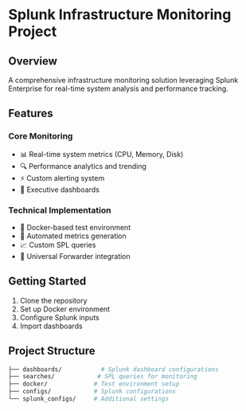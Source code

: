 # Splunk Infrastructure Monitoring Project

## Overview
A comprehensive infrastructure monitoring solution leveraging Splunk Enterprise for real-time system analysis and performance tracking.

## Features
### Core Monitoring
- 📊 Real-time system metrics (CPU, Memory, Disk)
- 🔍 Performance analytics and trending
- ⚡ Custom alerting system
- 📱 Executive dashboards

### Technical Implementation
- 🐳 Docker-based test environment
- 🔄 Automated metrics generation
- 📈 Custom SPL queries
- 🔗 Universal Forwarder integration

## Getting Started
1. Clone the repository
2. Set up Docker environment
3. Configure Splunk inputs
4. Import dashboards

## Project Structure
```bash
├── dashboards/           # Splunk dashboard configurations
├── searches/            # SPL queries for monitoring
├── docker/             # Test environment setup
├── configs/            # Splunk configurations
└── splunk_configs/     # Additional settings